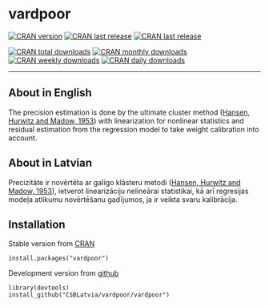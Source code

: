 # vardpoor

[![CRAN version](http://www.r-pkg.org/badges/version/vardpoor "CRAN version")](https://cran.r-project.org/package=vardpoor)
[![CRAN last release](http://www.r-pkg.org/badges/last-release/vardpoor "CRAN last release")](https://cran.r-project.org/package=vardpoor)
[![CRAN last release](http://www.r-pkg.org/badges/ago/vardpoor "CRAN last release")](https://cran.r-project.org/package=vardpoor)

[![CRAN total downloads](http://cranlogs.r-pkg.org/badges/grand-total/vardpoor "CRAN total downloads")](https://cran.r-project.org/package=vardpoor)
[![CRAN monthly downloads](http://cranlogs.r-pkg.org/badges/vardpoor "CRAN monthly downloads")](https://cran.r-project.org/package=vardpoor)
[![CRAN weekly downloads](http://cranlogs.r-pkg.org/badges/last-week/vardpoor "CRAN weekly downloads")](https://cran.r-project.org/package=vardpoor)
[![CRAN daily downloads](http://cranlogs.r-pkg.org/badges/last-day/vardpoor "CRAN daily downloads")](https://cran.r-project.org/package=vardpoor)

---

## About in English

The precision estimation is done by the ultimate cluster method ([Hansen, Hurwitz and Madow, 1953](https://archive.org/details/SampleSurveyMethodsAndTheory)) with linearization for nonlinear statistics and residual estimation from the regression model to take weight calibration into account.


## About in Latvian

Precizitāte ir novērtēta ar galīgo klāsteru metodi ([Hansen, Hurwitz and Madow, 1953](https://archive.org/details/SampleSurveyMethodsAndTheory)), ietverot linearizāciju nelineārai statistikai, kā arī regresijas modeļa atlikumu novērtēšanu gadījumos, ja ir veikta svaru kalibrācija.


## Installation

Stable version from [CRAN](https://cran.r-project.org/package=vardpoor)

    install.packages("vardpoor")

Development version from [github](https://github.com/CSBLatvia/vardpoor)

    library(devtools)
    install_github("CSBLatvia/vardpoor/vardpoor")
